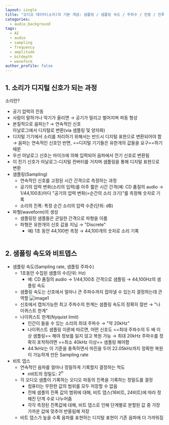 ```yaml
---
layout: single
title: "오디오 데이터(소리)의 기본 개념: 샘플링 / 샘플링 속도 / 주파수 / 진동 / 진폭 / 비트뎁스 / 파형"
categories:
  - audio_background
tags:
  - AI
  - audio
  - sampling
  - frequency
  - amplitude
  - bitdepth
  - waveform
author_profile: false
---
```

## 1. 소리가 디지털 신호가 되는 과정
소리란?
- 공기 압력의 진동
- 사람이 말하거나 악기가 울리면 → 공기가 밀리고 벌어지며 파동 형성
- 본질적으로 음파는? → 연속적인 신호    
아날로그에서 디지털로 변환(via 샘플링 및 양자화)
- 디지털 기기에서 소리를 처리하기 위해서는 반드시 디지털 표현으로 변환되어야 함
  → 음파는 연속적인 신호인 반면, ==디지털 기기들은 유한개의 값들을 요구==하기 때문
- 우선 아날로그 신호는 마이크에 의해 입력되어 음파에서 전기 신호로 변환됨
- 이 전기 신호가 아날로그-디지털 컨버터를 거치며 샘플링을 통해 디지털 표현으로 변환
- 샘플링(Sampling)
	- 연속적인 신호를 고정된 시간 간격으로 측정하는 과정
	- 공기의 압력 변화(소리의 입력)를 아주 짧은 시간 간격(예: CD 품질의 audio → 1/44,100초)마다 "공기의 압력 변화(=순간의 소리 크기)"를 측정해 숫자로 기록
	- 소리의 진폭: 특정 순간 소리의 압력 수준(단위: dB)
- 파형(waveform)의 생성	
	- 샘플링된 샘플들은 균일한 간격으로 파형을 이룸
	- 파형은 유한개의 신호 값을 지님 → "Discrete"
		- 예) 1초 동안 44,100번 측정 → 44,100개의 숫자로 소리 기록<br><br>

## 2. 샘플링 속도와 비트뎁스
- 샘플링 속도(Sampling rate, 샘플링 주파수)
	- 1초동안 수집된 샘플의 수(단위: Hz)
		- 예: CD 품질의 audio → 1/44,100초 간격으로 샘플링 → 44,100Hz의 샘플링 속도
	- 샘플링 속도는 신호에서 얼마나 큰 주파수까지 잡아낼 수 있는지 결정하는데 큰 역할
		![image1](../../images/2025-08-12-about_audio_data/image1.png)
	- 신호에서 캡처가능한 최고 주파수의 한계는 샘플링 속도의 정확히 절반 → "나이퀴스트 한계"
	- 나이퀴스트 한계(Nyquist limit)
		- 인간이 들을 수 있는 소리의 최대 주파수 → "약 20kHz"
		- 나이퀴스트 샘플링 이론에 따르면, 어떤 신호도 ==최대 주파수의 두 배 이상 샘플링== 해야 정보를 잃지 않고 복원 가능
		  → 최대 20kHz 주파수를 정확히 포착하려면 ==최소 40kHz 이상== 샘플링 해야함
		- 44.1kHz는 이 기준을 충족하면서 마진을 두어 22.05kHz까지 정확한 복원이 가능하게 만든 Sampling rate
- 비트 뎁스
	- 연속적인 음파를 얼마나 정밀하게 기록할지 결정하는 척도
		- n비트의 정밀도: $2^n$
	- 각 오디오 샘플이 기록하는 오디오 파동의 진폭을 기록하는 정밀도를 결정
		- 컴퓨터는 무한한 값의 범위를 모두 저장할 수 없음
		- 전체 샘플의 진폭 값의 범위에 대해, 비트 뎁스(16비트, 24비트)에 따라 정해진 단계 수로 나누어줌
		- 각각 측정된 진폭값에 대해, 비트 뎁스로 인해 단계별로 분할된 값 중 가장 가까운 값에 맞추어 반올림해 저장
	- 비트 뎁스가 높을 수록 음파를 표현하는 디지털 표현이 기존 음파에 더 가까워짐
